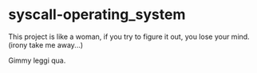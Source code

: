 # syscall-operating_system

This project is like a woman, if you  try to figure it out, you lose your mind.
(irony take me away...)

Gimmy leggi qua.